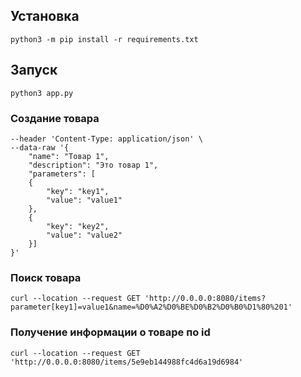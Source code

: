 ## Установка
`python3 -m pip install -r requirements.txt`

## Запуск
`python3 app.py`

### Создание товара
```curl --location --request POST 'http://0.0.0.0:8080/items' \
--header 'Content-Type: application/json' \
--data-raw '{
	"name": "Товар 1",
	"description": "Это товар 1",
	"parameters": [
	{
		"key": "key1",
		"value": "value1"
	},
	{
		"key": "key2",
		"value": "value2"
	}]
}'
```

### Поиск товара
```
curl --location --request GET 'http://0.0.0.0:8080/items?parameter[key1]=value1&name=%D0%A2%D0%BE%D0%B2%D0%B0%D1%80%201'
```

### Получение информации о товаре по id
```
curl --location --request GET 'http://0.0.0.0:8080/items/5e9eb144988fc4d6a19d6984'
```